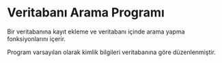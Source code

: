 # Veritabanı Arama Programı

Bir veritabanına kayıt ekleme ve veritabanı içinde arama yapma fonksiyonlarını içerir.

Program varsayılan olarak kimlik bilgileri veritabanına göre düzenlenmiştir.
